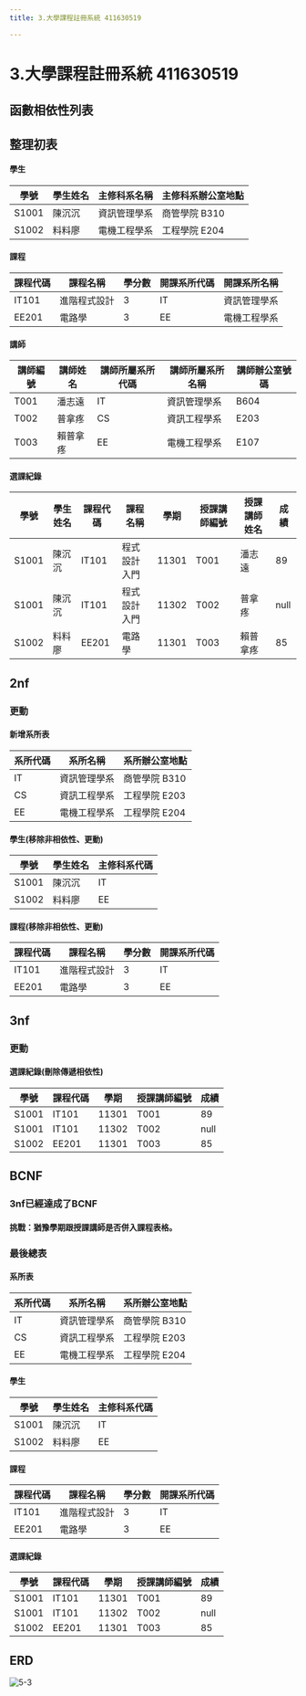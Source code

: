 ```yaml
---
title: 3.大學課程註冊系統 411630519

---
```


# 3.大學課程註冊系統 411630519
## 函數相依性列表




## 整理初表
#### 學生
| 學號    | 學生姓名 | 主修科系名稱 | 主修科系辦公室地點   |
| ----- | ---- | ------ | ----------- |
| S1001 | 陳沉沉  | 資訊管理學系 | 商管學院 B310 |
| S1002 | 料料廖  | 電機工程學系 | 工程學院 E204 |
#### 課程
| 課程代碼  | 課程名稱   | 學分數 | 開課系所代碼 | 開課系所名稱 |
| ----- | ------ | --- | ------ | ------ |
| IT101 | 進階程式設計 | 3   | IT   | 資訊管理學系 |
| EE201 | 電路學    | 3   | EE     | 電機工程學系 |
#### 講師
| 講師編號 | 講師姓名 | 講師所屬系所代碼 | 講師所屬系所名稱 | 講師辦公室號碼  |
| ---- | ---- | -------- | -------- | -------- |
| T001 | 潘志遠  | IT       | 資訊管理學系   | B604 |
| T002 | 普拿疼  | CS       | 資訊工程學系   | E203 |
| T003 | 賴普拿疼  | EE  | 電機工程學系   | E107 |
#### 選課紀錄
| 學號    | 學生姓名 | 課程代碼  | 課程名稱   | 學期     | 授課講師編號 | 授課講師姓名 | 成績 |
| ----- | ---- | ----- | ------ | ------ | ------ | ------ | -- |
| S1001 | 陳沉沉  | IT101 | 程式設計入門 | 11301 | T001   | 潘志遠    | 89 |
| S1001 | 陳沉沉  | IT101 | 程式設計入門 | 11302 | T002   | 普拿疼    | null |
| S1002 | 料料廖  | EE201 | 電路學    | 11301 | T003   | 賴普拿疼    | 85 |


## 2nf
### 更動
#### 新增系所表
| 系所代碼 | 系所名稱   | 系所辦公室地點   |
| ---- | ------ | --------- |
| IT   | 資訊管理學系 | 商管學院 B310 |
| CS   | 資訊工程學系 | 工程學院 E203 |
| EE   | 電機工程學系 | 工程學院 E204 |

#### 學生(移除非相依性、更動)
| 學號    | 學生姓名 | 主修科系代碼 |
| ----- | ---- | ------ | 
| S1001 | 陳沉沉  | IT |
| S1002 | 料料廖  | EE | 
#### 課程(移除非相依性、更動)
課程代碼  | 課程名稱   | 學分數 | 開課系所代碼 |
| ----- | ------ | --- | ------ |
| IT101 | 進階程式設計 | 3   | IT   |
| EE201 | 電路學    | 3   | EE     |

## 3nf
### 更動
#### 選課紀錄(刪除傳遞相依性)
| 學號    | 課程代碼  | 學期     | 授課講師編號 | 成績 |
| ----- | ----- | ------ | ------ | ------ | 
| S1001 |  IT101 |  11301 | T001   | 89 |
| S1001 | IT101 |  11302 | T002   |null |
| S1002 |  EE201 |  11301 | T003   | 85 |
## BCNF
### 3nf已經達成了BCNF
#### 挑戰：猶豫學期跟授課講師是否併入課程表格。
### 最後總表

#### 系所表
| 系所代碼 | 系所名稱   | 系所辦公室地點   |
| ---- | ------ | --------- |
| IT   | 資訊管理學系 | 商管學院 B310 |
| CS   | 資訊工程學系 | 工程學院 E203 |
| EE   | 電機工程學系 | 工程學院 E204 |

#### 學生
| 學號    | 學生姓名 | 主修科系代碼 |
| ----- | ---- | ------ | 
| S1001 | 陳沉沉  | IT |
| S1002 | 料料廖  | EE | 
#### 課程
課程代碼  | 課程名稱   | 學分數 | 開課系所代碼 |
| ----- | ------ | --- | ------ |
| IT101 | 進階程式設計 | 3   | IT   |
| EE201 | 電路學    | 3   | EE     |


#### 選課紀錄
| 學號    | 課程代碼  | 學期     | 授課講師編號 | 成績 |
| ----- | ----- | ------ | ------ | ------ | 
| S1001 |  IT101 |  11301 | T001   | 89 |
| S1001 | IT101 |  11302 | T002   |null |
| S1002 |  EE201 |  11301 | T003   | 85 |
## ERD
![5-3](https://hackmd.io/_uploads/HkwOy1CWee.png)


